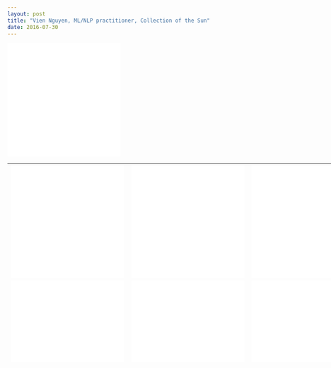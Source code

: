 ```yaml
---
layout: post
title: "Vien Nguyen, ML/NLP practitioner, Collection of the Sun"
date: 2016-07-30
---
```

<!--
<p align = "justify">
I went on vacation with my sisters. The weather was fantastic. We went to the beach on the first day, the waves were soft and the sea water was warm, people around were polite. We were bathing in the sea for more than one hour, it was super nice. The next day we have viewed a splendid sunrise. It was super to sit in the balcony, watching the sun emerging little by little. I felt like I was in an infinite space, there was just the sounds of the waves, the splendour of the sunrise.
</p>
-->

<table align = "center" border = "0" style = "width: 900px; height: 450px;" cellpadding="10" cellspacing = "10">
	<tr>
		<td>
			<iframe src="//www.eyeem.com/embed/p/90230832/320/270" width="256" height ="256" frameborder="0" scrolling="no" allowtransparency="true"> </iframe>
		</td>
		<td>
			<iframe src="//www.eyeem.com/embed/p/90245584/320/270" width="256" height ="256" frameborder="0" scrolling="no" allowtransparency="true"> </iframe>
		</td>
		<td>
			<iframe src="//www.eyeem.com/embed/p/90230326/320/270" width="256" height ="256" frameborder="0" scrolling="no" allowtransparency="true"> </iframe>
		</td>
		<td>
			<iframe src="//www.eyeem.com/embed/p/89606028/320/270" width="256" height ="256" frameborder="0" scrolling="no" allowtransparency="true"> </iframe>
		</td>
	</tr>
	<tr>
		<td>
			<iframe src="//www.eyeem.com/embed/p/89605849/320/270" width="256" height ="256" frameborder="0" scrolling="no" allowtransparency="true"> </iframe>
		</td>
		<td>
			<iframe src="//www.eyeem.com/embed/p/89101963/320/296" width="256" height ="256" frameborder="0" scrolling="no" allowtransparency="true"> </iframe>
		</td>
		<td>
			<iframe src="//www.eyeem.com/embed/p/89101854/320/296" width="256" height ="256" frameborder="0" scrolling="no" allowtransparency="true"> </iframe>
		</td>
		<td>
			<iframe src="//www.eyeem.com/embed/p/89078648/320/296" width="256" height ="256" frameborder="0" scrolling="no" allowtransparency="true"> </iframe>
		</td>
	</tr>
	<tr>
		<td>
			<iframe src="//www.eyeem.com/embed/p/89007840/320/372" width="256" height="256" frameborder="0" scrolling="no" allowtransparency="true"> </iframe>
		</td>
		<td>
			<iframe src="//www.eyeem.com/embed/p/88944811/320/302" width="256" height="256" frameborder="0" scrolling="no" allowtransparency="true"> </iframe>
		</td>
		<td>
			<iframe src="//www.eyeem.com/embed/p/88826612/320/296" width="256" height ="256" frameborder="0" scrolling="no" allowtransparency="true"> </iframe>
		</td>
		<td>
			<iframe src="//www.eyeem.com/embed/p/88826573/320/296" width="256" height ="256" frameborder="0" scrolling="no" allowtransparency="true"> </iframe>
		</td>
	</tr>
	<tr>
		<td>
			<iframe src="//www.eyeem.com/embed/p/88735192/320/296" width="256" height ="256" frameborder="0" scrolling="no" allowtransparency="true"> </iframe>
		</td>
		<td>
			<iframe src="//www.eyeem.com/embed/p/88735155/320/296" width="256" height ="256" frameborder="0" scrolling="no" allowtransparency="true"> </iframe>
		</td>
		<td>
			<iframe src="//www.eyeem.com/embed/p/88717112/320/296" width="256" height ="256" frameborder="0" scrolling="no" allowtransparency="true"> </iframe>
		</td>
		<td>
			<iframe src="//www.eyeem.com/embed/p/88629321/320/270" width="256" height ="256" frameborder="0" scrolling="no" allowtransparency="true"> </iframe>
		</td>
	</tr>
	<tr>
		<td>
			<iframe src="//www.eyeem.com/embed/p/88629209/320/296" width="256" height ="256" frameborder="0" scrolling="no" allowtransparency="true"> </iframe>
		</td>
		<td>
			<iframe src="//www.eyeem.com/embed/p/88507594/320/296" width="256" height ="256" frameborder="0" scrolling="no" allowtransparency="true"> </iframe>
		</td>
		<td>
			<iframe src="//www.eyeem.com/embed/p/88449104/320/296" width="256" height ="256" frameborder="0" scrolling="no" allowtransparency="true"> </iframe>
			</td
		<td>
			<iframe src="//www.eyeem.com/embed/p/88314694/320/270" width="256" height ="256" frameborder="0" scrolling="no" allowtransparency="true"> </iframe>
		</td>
	</tr>
	<tr>
		<td>
			<iframe src="//www.eyeem.com/embed/p/88289903/320/270" width="256" height ="256" frameborder="0" scrolling="no" allowtransparency="true"> </iframe>
		</td>
		<td>
			<iframe src="//www.eyeem.com/embed/p/88223890/320/270" width="256" height ="256" frameborder="0" scrolling="no" allowtransparency="true"> </iframe>
		</td>
		<td>
			<iframe src="//www.eyeem.com/embed/p/88165951/320/296" width="256" height ="256" frameborder="0" scrolling="no" allowtransparency="true"> </iframe>
		</td>
		<td>
			<iframe src="//www.eyeem.com/embed/p/88163242/320/270" width="256" height ="256" frameborder="0" scrolling="no" allowtransparency="true"> </iframe>
		</td>
	</tr>
</table>

<div>
<script>
  (function(i,s,o,g,r,a,m){i['GoogleAnalyticsObject']=r;i[r]=i[r]||function(){
  (i[r].q=i[r].q||[]).push(arguments)},i[r].l=1*new Date();a=s.createElement(o),
  m=s.getElementsByTagName(o)[0];a.async=1;a.src=g;m.parentNode.insertBefore(a,m)
  })(window,document,'script','https://www.google-analytics.com/analytics.js','ga');

  ga('create', 'UA-77434616-1', 'auto');
  ga('send', 'pageview');

</script>
</div>